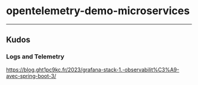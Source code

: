 # opentelemetry-demo-microservices

---

## Kudos

### Logs and Telemetry

https://blog.ght1pc9kc.fr/2023/grafana-stack-1.-observabilit%C3%A9-avec-spring-boot-3/